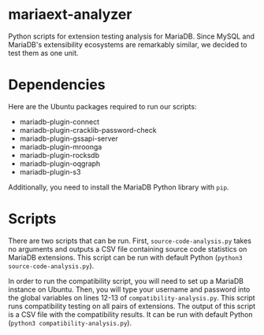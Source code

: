 # mariaext-analyzer
Python scripts for extension testing analysis for MariaDB. Since MySQL and MariaDB's extensibility ecosystems are remarkably similar, we decided to test them as one unit.

# Dependencies
Here are the Ubuntu packages required to run our scripts:
- mariadb-plugin-connect
- mariadb-plugin-cracklib-password-check
- mariadb-plugin-gssapi-server
- mariadb-plugin-mroonga
- mariadb-plugin-rocksdb
- mariadb-plugin-oqgraph
- mariadb-plugin-s3

Additionally, you need to install the MariaDB Python library with `pip`.

# Scripts
There are two scripts that can be run. First, `source-code-analysis.py` takes no arguments and outputs a CSV file containing source code statistics on MariaDB extensions. This script can be run with default Python
(`python3 source-code-analysis.py`).

In order to run the compatibility script, you will need to set up a MariaDB instance on Ubuntu. Then, you
will type your username and password into the global variables on lines 12-13 of `compatibility-analysis.py`.
This script runs compatibility testing on all pairs of extensions. The output of this script is a CSV file with the compatibility results. It can be run with default Python (`python3 compatibility-analysis.py`).